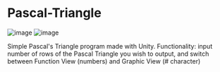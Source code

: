 # Pascal-Triangle
 
![image](https://github.com/AFF771/Pascal-Triangle/assets/77150252/a3bc315f-f8d8-4e2a-8067-b067a874f3be)
![image](https://github.com/AFF771/Pascal-Triangle/assets/77150252/a027f289-eaea-4949-9a0a-88552b1f9792)

Simple Pascal's Triangle program made with Unity.
Functionality: input number of rows of the Pascal Triangle you wish to output, and switch between Function View (numbers) and Graphic View (# character)
